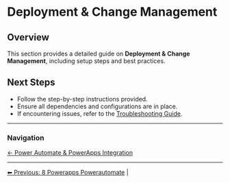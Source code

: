 <!-- description: Documentation about Deployment & Change Management for Your Organization. -->
# Deployment & Change Management

## Overview
This section provides a detailed guide on **Deployment & Change Management**, including setup steps and best practices.

## Next Steps
- Follow the step-by-step instructions provided.
- Ensure all dependencies and configurations are in place.
- If encountering issues, refer to the [Troubleshooting Guide](10-troubleshooting.md).

---

### Navigation
[← Power Automate & PowerApps Integration](8-powerapps-powerautomate.md)

---

[⬅ Previous: 8 Powerapps Powerautomate](8-powerapps-powerautomate.md) | 